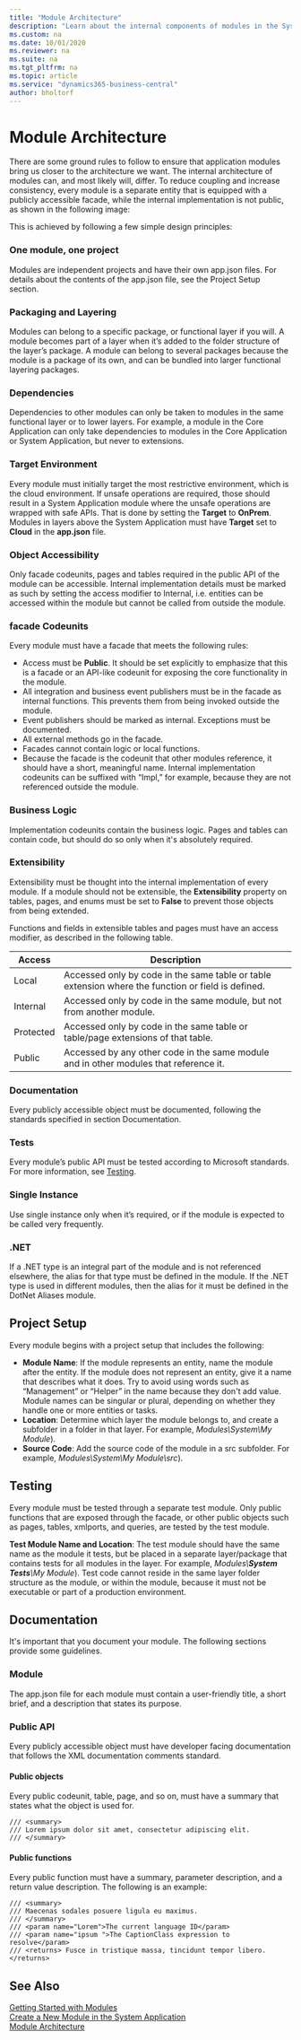 ```yaml
---
title: "Module Architecture"
description: "Learn about the internal components of modules in the System Application."
ms.custom: na
ms.date: 10/01/2020
ms.reviewer: na
ms.suite: na
ms.tgt_pltfrm: na
ms.topic: article
ms.service: "dynamics365-business-central"
author: bholtorf
---
```


# Module Architecture
There are some ground rules to follow to ensure that application modules bring us closer to the architecture we want. The internal architecture of modules can, and most likely will, differ. To reduce coupling and increase consistency, every module is a separate entity that is equipped with a publicly accessible facade, while the internal implementation is not public, as shown in the following image: 
<!--
<p align="center">
  <img src="Images/Architecture.png" alt="Architecture layout" />
</p>
-->
This is achieved by following a few simple design principles:

### One module, one project
Modules are independent projects and have their own app.json files. For details about the contents of the app.json file, see the Project Setup section.

### Packaging and Layering
Modules can belong to a specific package, or functional layer if you will. A module becomes part of a layer when it’s added to the folder structure of the layer’s package. A module can belong to several packages because the module is a package of its own, and can be bundled into larger functional layering packages.

### Dependencies 
Dependencies to other modules can only be taken to modules in the same functional layer or to lower layers. For example, a module in the Core Application can only take dependencies to modules in the Core Application or System Application, but never to extensions.

### Target Environment
Every module must initially target the most restrictive environment, which is the cloud environment. If unsafe operations are required, those should result in a System Application module where the unsafe operations are wrapped with safe APIs. That is done by setting the **Target** to **OnPrem**. Modules in layers above the System Application must have **Target** set to **Cloud** in the **app.json** file.

### Object Accessibility 
Only facade codeunits, pages and tables required in the public API of the module can be accessible. Internal implementation details must be marked as such by setting the access modifier to Internal, i.e. entities can be accessed within the module but cannot be called from outside the module.

### facade Codeunits
Every module must have a facade that meets the following rules:
* Access must be **Public**. It should be set explicitly to emphasize that this is a facade or an API-like codeunit for exposing the core functionality in the module.
* All integration and business event publishers must be in the facade as internal functions. This prevents them from being invoked outside the module.
* Event publishers should be marked as internal. Exceptions must be documented.
* All external methods go in the facade.
* Facades cannot contain logic or local functions.
* Because the facade is the codeunit that other modules reference, it should have a short, meaningful name. Internal implementation codeunits can be suffixed with “Impl,” for example, because they are not referenced outside the module.

### Business Logic
Implementation codeunits contain the business logic. Pages and tables can contain code, but should do so only when it's absolutely required.

### Extensibility
Extensibility must be thought into the internal implementation of every module. If a module should not be extensible, the **Extensibility** property on tables, pages, and enums must be set to **False** to prevent those objects from being extended.

Functions and fields in extensible tables and pages must have an access modifier, as described in the following table.

|Access  |Description  |
|---------|---------|
|Local|Accessed only by code in the same table or table extension where the function or field is defined.|
|Internal|Accessed only by code in the same module, but not from another module.|
|Protected|Accessed only by code in the same table or table/page extensions of that table.|
|Public|Accessed by any other code in the same module and in other modules that reference it.|

### Documentation
Every publicly accessible object must be documented, following the standards specified in section Documentation.

### Tests
Every module’s public API must be tested according to Microsoft standards. For more information, see [Testing](devenv-blueprint.md#testing).

### Single Instance
Use single instance only when it’s required, or if the module is expected to be called very frequently.

### .NET
If a .NET type is an integral part of the module and is not referenced elsewhere, the alias for that type must be defined in the module. If the .NET type is used in different modules, then the alias for it must be defined in the DotNet Aliases module.

## Project Setup
Every module begins with a project setup that includes the following: 

* **Module Name**: If the module represents an entity, name the module after the entity. If the module does not represent an entity, give it a name that describes what it does. Try to avoid using words such as “Management” or “Helper” in the name because they don't add value. Module names can be singular or plural, depending on whether they handle one or more entities or tasks.
* **Location**: Determine which layer the module belongs to, and create a subfolder in a folder in that layer. For example, *Modules\System\My Module*).
* **Source Code**: Add the source code of the module in a src subfolder. For example, *Modules\System\My Module\src*).

## Testing
Every module must be tested through a separate test module. Only public functions that are exposed through the facade, or other public objects such as pages, tables, xmlports, and queries, are tested by the test module.

<!--
<p align="center">
  <img src="Images/Testing.png" alt="Testing" />
</p>
 -->
**Test Module Name and Location**: The test module should have the same name as the module it tests, but be placed in a separate layer/package that contains tests for all modules in the layer. For example, *Modules\\**System Tests**\My Module*). Test code cannot reside in the same layer folder structure as the module, or within the module, because it must not be executable or part of a production environment.

## Documentation
It's important that you document your module. The following sections provide some guidelines.

### Module
The app.json file for each module must contain a user-friendly title, a short brief, and a description that states its purpose. 

### Public API
Every publicly accessible object must have developer facing documentation that follows the XML documentation comments standard.

#### Public objects
Every public codeunit, table, page, and so on, must have a summary that states what the object is used for.

```
/// <summary>
/// Lorem ipsum dolor sit amet, consectetur adipiscing elit.
/// </summary>
```

#### Public functions
Every public function must have a summary, parameter description, and a return value description. The following is an example:

```
/// <summary>
/// Maecenas sodales posuere ligula eu maximus.
/// </summary>
/// <param name="Lorem">The current language ID</param>
/// <param name="ipsum ">The CaptionClass expression to resolve</param>
/// <returns> Fusce in tristique massa, tincidunt tempor libero.</returns>
```
## See Also
[Getting Started with Modules](devenv-getting-started.md)  
[Create a New Module in the System Application](devenv-new-module.md)  
[Module Architecture](devenv-blueprint.md)  
